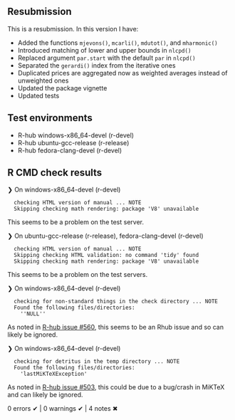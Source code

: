 ## Resubmission
This is a resubmission. In this version I have:

* Added the functions `mjevons()`, `mcarli()`, `mdutot()`, and `mharmonic()`
* Introduced matching of lower and upper bounds in `nlcpd()`
* Replaced argument `par.start` with the default `par` in `nlcpd()`
* Separated the `gerardi()` index from the iterative ones
* Duplicated prices are aggregated now as weighted averages instead of unweighted ones
* Updated the package vignette
* Updated tests

## Test environments
- R-hub windows-x86_64-devel (r-devel)
- R-hub ubuntu-gcc-release (r-release)
- R-hub fedora-clang-devel (r-devel)

## R CMD check results
❯ On windows-x86_64-devel (r-devel)
```
  checking HTML version of manual ... NOTE
  Skipping checking math rendering: package 'V8' unavailable
```
This seems to be a problem on the test server.

❯ On ubuntu-gcc-release (r-release), fedora-clang-devel (r-devel)
```
  checking HTML version of manual ... NOTE
  Skipping checking HTML validation: no command 'tidy' found
  Skipping checking math rendering: package 'V8' unavailable
```
This seems to be a problem on the test servers.

❯ On windows-x86_64-devel (r-devel)
```
  checking for non-standard things in the check directory ... NOTE
  Found the following files/directories:
    ''NULL''
```
As noted in [R-hub issue #560](https://github.com/r-hub/rhub/issues/560), this seems to be an Rhub issue and so can likely be ignored. 

❯ On windows-x86_64-devel (r-devel)
```
  checking for detritus in the temp directory ... NOTE
  Found the following files/directories:
    'lastMiKTeXException'
```
As noted in [R-hub issue #503](https://github.com/r-hub/rhub/issues/503), this could be due to a bug/crash in MiKTeX and can likely be ignored.

0 errors ✔ | 0 warnings ✔ | 4 notes ✖

